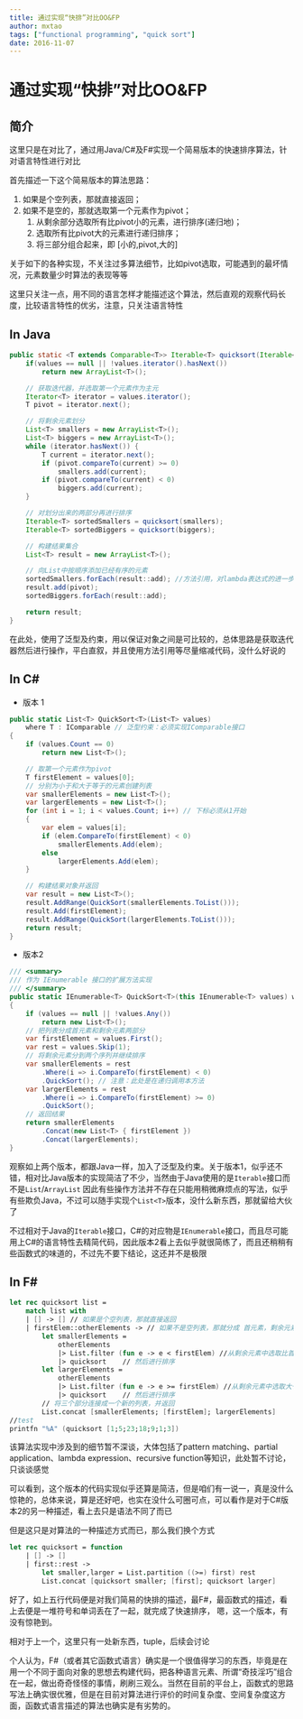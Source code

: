 ```yaml
---
title: 通过实现“快排”对比OO&FP
author: mxtao
tags: ["functional programming", "quick sort"]
date: 2016-11-07
---
```


# 通过实现“快排”对比OO&FP

## 简介

这里只是在对比了，通过用Java/C#及F#实现一个简易版本的快速排序算法，针对语言特性进行对比

首先描述一下这个简易版本的算法思路：

1. 如果是个空列表，那就直接返回；
2. 如果不是空的，那就选取第一个元素作为pivot；
    1. 从剩余部分选取所有比pivot小的元素，进行排序(递归地)；
    2. 选取所有比pivot大的元素进行递归排序；
    3. 将三部分组合起来，即 [小的,pivot,大的]

关于如下的各种实现，不关注过多算法细节，比如pivot选取，可能遇到的最坏情况，元素数量少时算法的表现等等

这里只关注一点，用不同的语言怎样才能描述这个算法，然后直观的观察代码长度，比较语言特性的优劣，注意，只关注语言特性

## In Java 

```java
public static <T extends Comparable<T>> Iterable<T> quicksort(Iterable<T> values) {
    if(values == null || !values.iterator().hasNext())
        return new ArrayList<T>();

    // 获取迭代器，并选取第一个元素作为主元
    Iterator<T> iterator = values.iterator();
    T pivot = iterator.next();

    // 将剩余元素划分
    List<T> smallers = new ArrayList<T>();
    List<T> biggers = new ArrayList<T>();
    while (iterator.hasNext()) {
        T current = iterator.next();
        if (pivot.compareTo(current) >= 0)
            smallers.add(current);
        if (pivot.compareTo(current) < 0)
            biggers.add(current);
    }

    // 对划分出来的两部分再进行排序
    Iterable<T> sortedSmallers = quicksort(smallers);
    Iterable<T> sortedBiggers = quicksort(biggers);

    // 构建结果集合
    List<T> result = new ArrayList<T>();

    // 向List中按顺序添加已经有序的元素
    sortedSmallers.forEach(result::add); //方法引用，对lambda表达式的进一步简化
    result.add(pivot);
    sortedBiggers.forEach(result::add);

    return result;
}
```

在此处，使用了泛型及约束，用以保证对象之间是可比较的，总体思路是获取迭代器然后进行操作，平白直叙，并且使用方法引用等尽量缩减代码，没什么好说的

## In C#

+ 版本 1

```csharp
public static List<T> QuickSort<T>(List<T> values)
    where T : IComparable // 泛型约束：必须实现IComparable接口
{
    if (values.Count == 0)
        return new List<T>();

    // 取第一个元素作为pivot
    T firstElement = values[0];
    // 分别为小于和大于等于的元素创建列表
    var smallerElements = new List<T>();
    var largerElements = new List<T>();
    for (int i = 1; i < values.Count; i++) // 下标必须从1开始
    {
        var elem = values[i];
        if (elem.CompareTo(firstElement) < 0)
            smallerElements.Add(elem);
        else
            largerElements.Add(elem);
    }

    // 构建结果对象并返回
    var result = new List<T>();
    result.AddRange(QuickSort(smallerElements.ToList()));
    result.Add(firstElement);
    result.AddRange(QuickSort(largerElements.ToList()));
    return result;
}
```

+ 版本2

```csharp
/// <summary>
/// 作为 IEnumerable 接口的扩展方法实现
/// </summary>
public static IEnumerable<T> QuickSort<T>(this IEnumerable<T> values) where T : IComparable
{
    if (values == null || !values.Any())
        return new List<T>();
    // 把列表分成首元素和剩余元素两部分
    var firstElement = values.First();
    var rest = values.Skip(1);
    // 将剩余元素分到两个序列并继续排序
    var smallerElements = rest
        .Where(i => i.CompareTo(firstElement) < 0)
        .QuickSort(); // 注意：此处是在递归调用本方法
    var largerElements = rest
        .Where(i => i.CompareTo(firstElement) >= 0)
        .QuickSort();
    // 返回结果
    return smallerElements
        .Concat(new List<T> { firstElement })
        .Concat(largerElements);
}
```

观察如上两个版本，都跟Java一样，加入了泛型及约束。关于版本1，似乎还不错，相对比Java版本的实现简洁了不少，当然由于Java使用的是`Iterable`接口而不是`List`/`ArrayList` 因此有些操作方法并不存在只能用稍微麻烦点的写法，似乎有些欺负Java，不过可以随手实现个`List<T>`版本，没什么新东西，那就留给大伙了

不过相对于Java的`Iterable`接口，C#的对应物是`IEnumerable`接口，而且尽可能用上C#的语言特性去精简代码，因此版本2看上去似乎就很简练了，而且还稍稍有些函数式的味道的，不过先不要下结论，这还并不是极限

## In F#

```fsharp
let rec quicksort list =
    match list with
    | [] -> [] // 如果是个空列表，那就直接返回
    | firstElem::otherElements -> // 如果不是空列表，那就分成 首元素，剩余元素 两部分
        let smallerElements =
            otherElements
            |> List.filter (fun e -> e < firstElem) //从剩余元素中选取比首元素小的
            |> quicksort    // 然后进行排序
        let largerElements =
            otherElements
            |> List.filter (fun e -> e >= firstElem) //从剩余元素中选取大于等于首元素的
            |> quicksort    // 然后进行排序
        // 将三个部分连接成一个新的列表，并返回
        List.concat [smallerElements; [firstElem]; largerElements]
//test
printfn "%A" (quicksort [1;5;23;18;9;1;3])
```

该算法实现中涉及到的细节暂不深谈，大体包括了pattern matching、partial application、lambda expression、recursive function等知识，此处暂不讨论，只谈谈感觉

可以看到，这个版本的代码实现似乎还算是简洁，但是咱们有一说一，真是没什么惊艳的，总体来说，算是还好吧，也实在没什么可圈可点，可以看作是对于C#版本2的另一种描述，看上去只是语法不同了而已

但是这只是对算法的一种描述方式而已，那么我们换个方式

```fsharp
let rec quicksort = function
    | [] -> []
    | first::rest ->
        let smaller,larger = List.partition ((>=) first) rest
        List.concat [quicksort smaller; [first]; quicksort larger]
```

好了，如上五行代码便是对我们简易的快排的描述，最F#，最函数式的描述，看上去便是一堆符号和单词丢在了一起，就完成了快速排序， 嗯，这一个版本，有没有惊艳到。

相对于上一个，这里只有一处新东西，tuple，后续会讨论

个人认为，F#（或者其它函数式语言）确实是一个很值得学习的东西，毕竟是在用一个不同于面向对象的思想去构建代码，把各种语言元素、所谓“奇技淫巧”组合在一起，做出奇奇怪怪的事情，刷刷三观么。当然在目前的平台上，函数式的思路写法上确实很优雅，但是在目前对算法进行评价的时间复杂度、空间复杂度这方面，函数式语言描述的算法也确实是有劣势的。